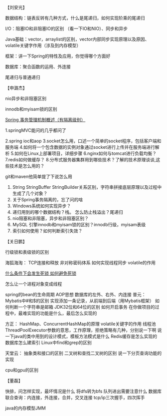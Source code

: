 【刘安光】

数据结构：链表反转有几种方式，什么是尾递归，如何实现阶乘的尾递归 

I/O：阻塞IO和非阻塞IO的区别 （看一下IO和NIO）、同步和异步

Java基础：vector，arraylist的区别，vector内部同步实现原理以及原因、volatile关键字作用（涉及到内存模型） 

框架：讲一下Spring的特性及应用，你觉得哪个方面好 

数据库：聚合函数的运用、外连接 

尾递归与普通递归

【申潞杰】

nio异步和非阻塞区别 

innodb和myisam锁的区别

[Spring 事务管理机制概述（有隔离级别） ](https://blog.csdn.net/justloveyou_/article/details/73733278 )

1.springMVC能问的几乎都问了 

2.spring ioc和aop 3.socket怎么用，口述一个简单的socket程序，包括客户端和服务端 4.如何将一个包含数据的实例对象通过socket进行上传并在服务端进行解析 5.如何在Linux上部署项目，详细步骤 6.nginx如何与tomcat进行负载均衡？ 7.redis如何做缓存？ 8.分布式服务器集群用到哪些技术？了解的技术原理谈谈,这些技术是怎么用的？ 

git和maven他简单提了下说怎么用

1. String StringBuffer StringBuilder关系区别，字符串拼接底层原理以及过程中生成了几个对象？
2. 关于Spring事务隔离的，忘了问的啥
3. Windows系统如何实现异步？
4. 递归用到的哪个数据结构？栈。 怎么防止栈溢出？尾递归
5. nio阻塞和非阻塞，异步和非阻塞区别？
6. MySQL 引擎innodb和myisam锁的区别？innodb行级，myisam表级
7. 索引如何使用？如何判断索引失效？

【关日鹏】

行级锁和表级锁的区别

海狐海淘： TCP连接和释放 非对称密码体系 如何实现线程同步 volatile的作用 

[什么条件下会发生死锁 如何避免死锁](https://blog.csdn.net/ls5718/article/details/51896159)

怎么让一个进程对象变成线程 

spring的bean的生命周期 AOP思想 数据库的左外、右外、内连接 普元： Mybatis中#和$的区别 实现添加一条记录，从前端到后端（用Mybatis框架） 如何判断一个字符串是邮箱 JDK32位和64位的区别 如何开启事务 在你做项目的过程中，最难实现的功能是什么，最后怎么实现的

 方正： HashMap、ConcurrentHashMap的原理 volatile关键字的作用 线程池ThreadPoolExecutor参数的意思，工作原理，拒绝策略有几种，分别说一下啊 说一下java的类中用到的设计模式，模板方法模式是什么 Redis缓存是怎么实现的 数据库怎么建索引 Linux中find和grep的区别 

天堂云： 抽象类和接口的区别 二叉树和查找二叉树的区别 说一下分页查询功能的实现 

cpu和gpu的区别

【董磊】

快排，问怎样实现，最坏情况是什么 将dfs转为bfs 队列进出需要注意什么 数据库联合查询：内连接，外连接，合并，交叉连接 tcp/ip三次握手，四次挥手 

java的内存模型JMM